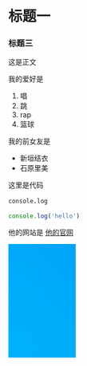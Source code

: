# 标题一
### 标题三

这是正文

我的爱好是
1. 唱
2. 跳
3. rap
4. 篮球
   
我的前女友是
* 新垣结衣
* 石原里美
  
这里是代码

    console.log

```javascript
console.log('hello')
```

他的网站是 [他的官网](https://fangyinghang.com)

![一张图片](1.png)


